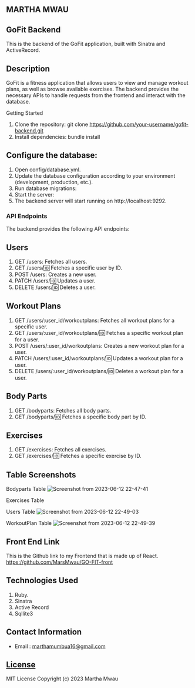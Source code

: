 ## MARTHA MWAU
## GoFit Backend
This is the backend of the GoFit application, built with Sinatra and ActiveRecord.

## Description
GoFit is a fitness application that allows users to view and manage workout plans, as well as browse available exercises. The backend provides the necessary APIs to handle requests from the frontend and interact with the database.

Getting Started
1. Clone the repository:
git clone https://github.com/your-username/gofit-backend.git
2. Install dependencies:
bundle install

## Configure the database:
1. Open config/database.yml.
2. Update the database configuration according to your environment (development, production, etc.).
3. Run database migrations:
4. Start the server:
5. The backend server will start running on http://localhost:9292.

### API Endpoints
The backend provides the following API endpoints:
## Users
1. GET /users: Fetches all users.
2. GET /users/:id: Fetches a specific user by ID.
3. POST /users: Creates a new user.
4. PATCH /users/:id: Updates a user.
5. DELETE /users/:id: Deletes a user.
## Workout Plans
1. GET /users/:user_id/workoutplans: Fetches all workout plans for a specific user.
2. GET /users/:user_id/workoutplans/:id: Fetches a specific workout plan for a user.
3. POST /users/:user_id/workoutplans: Creates a new workout plan for a user.
4. PATCH /users/:user_id/workoutplans/:id: Updates a workout plan for a user.
5. DELETE /users/:user_id/workoutplans/:id: Deletes a workout plan for a user.
## Body Parts
1. GET /bodyparts: Fetches all body parts.
2. GET /bodyparts/:id: Fetches a specific body part by ID.
## Exercises
1. GET /exercises: Fetches all exercises.
2. GET /exercises/:id: Fetches a specific exercise by ID.

## Table Screenshots
Bodyparts Table
![Screenshot from 2023-06-12 22-47-41](https://github.com/MarsMwau/GO-FIT-back/assets/115712038/0a78832c-3c6e-42b8-b4e5-d741915b664d)

Exercises Table


Users Table
![Screenshot from 2023-06-12 22-49-03](https://github.com/MarsMwau/GO-FIT-back/assets/115712038/2581eab6-0f0c-49ce-b208-cb3fbf9693b8)

WorkoutPlan Table
![Screenshot from 2023-06-12 22-49-39](https://github.com/MarsMwau/GO-FIT-back/assets/115712038/0854282f-dba2-4142-a40d-316ba01c5a5f)


## Front End Link
This is the Github link to my Frontend that is made up of React.
https://github.com/MarsMwau/GO-FIT-front

## Technologies Used
1. Ruby.
2. Sinatra
3. Active Record
4. Sqllite3

## Contact Information
* Email : marthamumbua16@gmail.com

## [License](LICENSE)
MIT License
Copyright (c) 2023 Martha Mwau